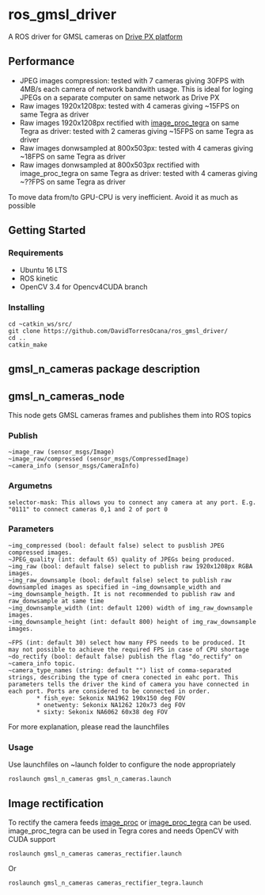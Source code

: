 #  ros_gmsl_driver
A ROS driver for GMSL cameras on [Drive PX platform](https://www.nvidia.com/en-us/self-driving-cars/drive-platform/)

## Performance
* JPEG images compression: tested with 7 cameras giving 30FPS with 4MB/s each camera of network bandwith usage. This is ideal for loging JPEGs on a separate computer on same network as Drive PX
* Raw images 1920x1208px: tested with 4 cameras giving ~15FPS on same Tegra as driver
* Raw images 1920x1208px rectified with [image_proc_tegra](https://github.com/DavidTorresOcana/image_proc_tegra) on same Tegra as driver: tested with 2 cameras giving ~15FPS on same Tegra as driver
* Raw images donwsampled at 800x503px: tested with 4 cameras giving ~18FPS on same Tegra as driver
* Raw images donwsampled at 800x503px rectified with image_proc_tegra on same Tegra as driver: tested with 4 cameras giving ~??FPS on same Tegra as driver

To move data from/to GPU-CPU is very inefficient. Avoid it as much as possible

## Getting Started

### Requirements

* Ubuntu 16 LTS
* ROS kinetic
* OpenCV 3.4 for Opencv4CUDA branch

### Installing

```
cd ~catkin_ws/src/
git clone https://github.com/DavidTorresOcana/ros_gmsl_driver/
cd ..
catkin_make
```
##  gmsl_n_cameras package description

## gmsl_n_cameras_node
This node gets GMSL cameras frames and publishes them into ROS topics
### Publish
   	~image_raw (sensor_msgs/Image)
	~image_raw/compressed (sensor_msgs/CompressedImage)
	~camera_info (sensor_msgs/CameraInfo)
### Argumetns
	selector-mask: This allows you to connect any camera at any port. E.g. "0111" to connect cameras 0,1 and 2 of port 0
### Parameters
	~img_compressed (bool: default false) select to pusblish JPEG compressed images.
	~JPEG_quality (int: default 65) quality of JPEGs being produced.
	~img_raw (bool: default false) select to publish raw 1920x1208px RGBA images.
	~img_raw_downsample (bool: default false) select to publish raw downsampled images as specified in ~img_downsample_width and ~img_downsample_heigth. It is not recommended to publish raw and raw_donwsample at same time
	~img_downsample_width (int: default 1200) width of img_raw_downsample images.
	~img_downsample_height (int: default 800) height of img_raw_downsample images.

	~FPS (int: default 30) select how many FPS needs to be produced. It may not possible to achieve the required FPS in case of CPU shortage
	~do_rectify (bool: default false) publish the flag "do_rectify" on ~camera_info topic.
	~camera_type_names (string: default "") list of comma-separated strings, describing the type of cmera conected in eahc port. This parameters tells the driver the kind of camera you have connected in each port. Ports are considered to be connected in order.
			* fish_eye: Sekonix NA1962 190x150 deg FOV
			* onetwenty: Sekonix NA1262 120x73 deg FOV
			* sixty: Sekonix NA6062 60x38 deg FOV
For more explanation, please read the launchfiles
### Usage
Use launchfiles on ~launch folder to configure the node appropriately 
```
roslaunch gmsl_n_cameras gmsl_n_cameras.launch
```

## Image rectification
To rectify the camera feeds [image_proc](http://wiki.ros.org/image_proc) or [image_proc_tegra](https://github.com/DavidTorresOcana/image_proc_tegra) can be used. image_proc_tegra can be used in Tegra cores and needs OpenCV with CUDA support

```
roslaunch gmsl_n_cameras cameras_rectifier.launch
```
Or 
```
roslaunch gmsl_n_cameras cameras_rectifier_tegra.launch
```
